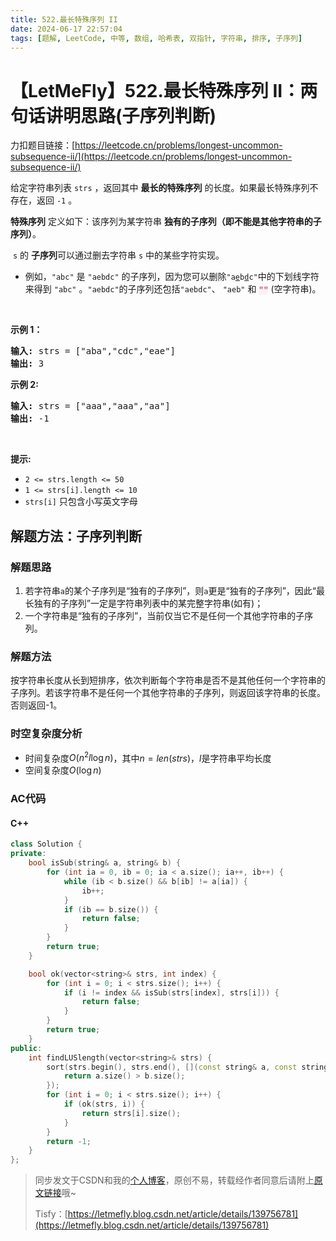 ```yaml
---
title: 522.最长特殊序列 II
date: 2024-06-17 22:57:04
tags: [题解, LeetCode, 中等, 数组, 哈希表, 双指针, 字符串, 排序, 子序列]
---
```


# 【LetMeFly】522.最长特殊序列 II：两句话讲明思路(子序列判断)

力扣题目链接：[https://leetcode.cn/problems/longest-uncommon-subsequence-ii/](https://leetcode.cn/problems/longest-uncommon-subsequence-ii/)

<p>给定字符串列表&nbsp;<code>strs</code> ，返回其中 <strong>最长的特殊序列</strong>&nbsp;的长度。如果最长特殊序列不存在，返回 <code>-1</code> 。</p>

<p><strong>特殊序列</strong> 定义如下：该序列为某字符串 <strong>独有的子序列（即不能是其他字符串的子序列）</strong>。</p>

<p>&nbsp;<code>s</code>&nbsp;的&nbsp;<strong>子序列</strong>可以通过删去字符串&nbsp;<code>s</code>&nbsp;中的某些字符实现。</p>

<ul>
	<li>例如，<code>"abc"</code>&nbsp;是 <code>"aebdc"</code>&nbsp;的子序列，因为您可以删除<code>"a<u>e</u>b<u>d</u>c"</code>中的下划线字符来得到 <code>"abc"</code>&nbsp;。<code>"aebdc"</code>的子序列还包括<code>"aebdc"</code>、 <code>"aeb"</code>&nbsp;和 <font color="#c7254e" face="Menlo, Monaco, Consolas, Courier New, monospace"><span style="font-size: 12.6px; background-color: rgb(249, 242, 244);">""</span></font>&nbsp;(空字符串)。</li>
</ul>

<p>&nbsp;</p>

<p><strong>示例 1：</strong></p>

<pre>
<strong>输入:</strong> strs = ["aba","cdc","eae"]
<strong>输出:</strong> 3
</pre>

<p><strong>示例 2:</strong></p>

<pre>
<strong>输入:</strong> strs = ["aaa","aaa","aa"]
<strong>输出:</strong> -1
</pre>

<p>&nbsp;</p>

<p><strong>提示:</strong></p>

<ul>
	<li><code>2 &lt;= strs.length &lt;= 50</code></li>
	<li><code>1 &lt;= strs[i].length &lt;= 10</code></li>
	<li><code>strs[i]</code>&nbsp;只包含小写英文字母</li>
</ul>


    
## 解题方法：子序列判断

### 解题思路

1. 若字符串```a```的某个子序列是“独有的子序列”，则```a```更是“独有的子序列”，因此“最长独有的子序列”一定是字符串列表中的某完整字符串(如有)；
2. 一个字符串是“独有的子序列”，当前仅当它不是任何一个其他字符串的子序列。

### 解题方法

按字符串长度从长到短排序，依次判断每个字符串是否不是其他任何一个字符串的子序列。若该字符串不是任何一个其他字符串的子序列，则返回该字符串的长度。否则返回-1。

### 时空复杂度分析

+ 时间复杂度$O(n^2l\log n)$，其中$n=len(strs)$，$l$是字符串平均长度
+ 空间复杂度$O(\log n)$

### AC代码

#### C++

```cpp
class Solution {
private:
    bool isSub(string& a, string& b) {
        for (int ia = 0, ib = 0; ia < a.size(); ia++, ib++) {
            while (ib < b.size() && b[ib] != a[ia]) {
                ib++;
            }
            if (ib == b.size()) {
                return false;
            }
        }
        return true;
    }

    bool ok(vector<string>& strs, int index) {
        for (int i = 0; i < strs.size(); i++) {
            if (i != index && isSub(strs[index], strs[i])) {
                return false;
            }
        }
        return true;
    }
public:
    int findLUSlength(vector<string>& strs) {
        sort(strs.begin(), strs.end(), [](const string& a, const string& b) {
            return a.size() > b.size();
        });
        for (int i = 0; i < strs.size(); i++) {
            if (ok(strs, i)) {
                return strs[i].size();
            }
        }
        return -1;
    }
};
```

> 同步发文于CSDN和我的[个人博客](https://blog.letmefly.xyz/)，原创不易，转载经作者同意后请附上[原文链接](https://blog.letmefly.xyz/2024/06/17/LeetCode%200522.%E6%9C%80%E9%95%BF%E7%89%B9%E6%AE%8A%E5%BA%8F%E5%88%97II/)哦~
>
> Tisfy：[https://letmefly.blog.csdn.net/article/details/139756781](https://letmefly.blog.csdn.net/article/details/139756781)
